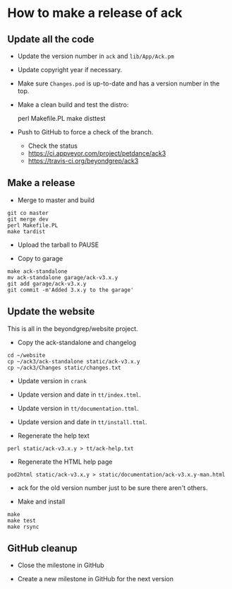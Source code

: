 # How to make a release of ack

## Update all the code

* Update the version number in `ack` and `lib/App/Ack.pm`

* Update copyright year if necessary.

* Make sure `Changes.pod` is up-to-date and has a version number in the top.

* Make a clean build and test the distro:

    perl Makefile.PL
    make disttest

* Push to GitHub to force a check of the branch.
    * Check the status
    * https://ci.appveyor.com/project/petdance/ack3
    * https://travis-ci.org/beyondgrep/ack3

## Make a release

* Merge to master and build

```
git co master
git merge dev
perl Makefile.PL
make tardist
```

* Upload the tarball to PAUSE

* Copy to garage

```
make ack-standalone
mv ack-standalone garage/ack-v3.x.y
git add garage/ack-v3.x.y
git commit -m'Added 3.x.y to the garage'
```

## Update the website

This is all in the beyondgrep/website project.

* Copy the ack-standalone and changelog

```
cd ~/website
cp ~/ack3/ack-standalone static/ack-v3.x.y
cp ~/ack3/Changes static/changes.txt
```

* Update version in `crank`

* Update version and date in `tt/index.ttml`.

* Update version in `tt/documentation.ttml`.

* Update version and date in `tt/install.ttml`.

* Regenerate the help text

```
perl static/ack-v3.x.y > tt/ack-help.txt
```

* Regenerate the HTML help page

```
pod2html static/ack-v3.x.y > static/documentation/ack-v3.x.y-man.html
```

* ack for the old version number just to be sure there aren't others.

* Make and install

```
make
make test
make rsync
```

## GitHub cleanup

* Close the milestone in GitHub

* Create a new milestone in GitHub for the next version
